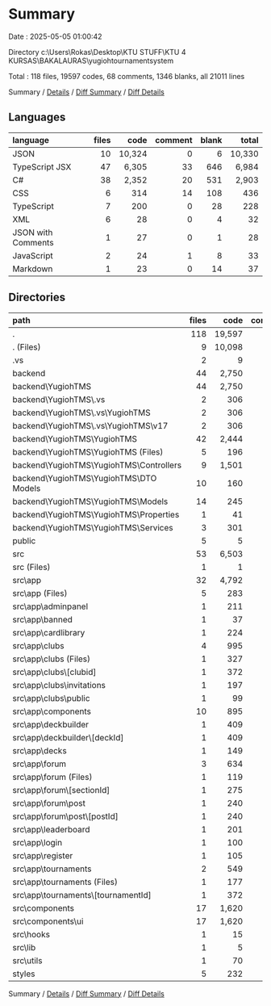 # Summary

Date : 2025-05-05 01:00:42

Directory c:\\Users\\Rokas\\Desktop\\KTU STUFF\\KTU 4 KURSAS\\BAKALAURAS\\yugiohtournamentsystem

Total : 118 files,  19597 codes, 68 comments, 1346 blanks, all 21011 lines

Summary / [Details](details.md) / [Diff Summary](diff.md) / [Diff Details](diff-details.md)

## Languages
| language | files | code | comment | blank | total |
| :--- | ---: | ---: | ---: | ---: | ---: |
| JSON | 10 | 10,324 | 0 | 6 | 10,330 |
| TypeScript JSX | 47 | 6,305 | 33 | 646 | 6,984 |
| C# | 38 | 2,352 | 20 | 531 | 2,903 |
| CSS | 6 | 314 | 14 | 108 | 436 |
| TypeScript | 7 | 200 | 0 | 28 | 228 |
| XML | 6 | 28 | 0 | 4 | 32 |
| JSON with Comments | 1 | 27 | 0 | 1 | 28 |
| JavaScript | 2 | 24 | 1 | 8 | 33 |
| Markdown | 1 | 23 | 0 | 14 | 37 |

## Directories
| path | files | code | comment | blank | total |
| :--- | ---: | ---: | ---: | ---: | ---: |
| . | 118 | 19,597 | 68 | 1,346 | 21,011 |
| . (Files) | 9 | 10,098 | 1 | 30 | 10,129 |
| .vs | 2 | 9 | 0 | 0 | 9 |
| backend | 44 | 2,750 | 20 | 539 | 3,309 |
| backend\\YugiohTMS | 44 | 2,750 | 20 | 539 | 3,309 |
| backend\\YugiohTMS\\.vs | 2 | 306 | 0 | 0 | 306 |
| backend\\YugiohTMS\\.vs\\YugiohTMS | 2 | 306 | 0 | 0 | 306 |
| backend\\YugiohTMS\\.vs\\YugiohTMS\\v17 | 2 | 306 | 0 | 0 | 306 |
| backend\\YugiohTMS\\YugiohTMS | 42 | 2,444 | 20 | 539 | 3,003 |
| backend\\YugiohTMS\\YugiohTMS (Files) | 5 | 196 | 0 | 58 | 254 |
| backend\\YugiohTMS\\YugiohTMS\\Controllers | 9 | 1,501 | 20 | 291 | 1,812 |
| backend\\YugiohTMS\\YugiohTMS\\DTO Models | 10 | 160 | 0 | 37 | 197 |
| backend\\YugiohTMS\\YugiohTMS\\Models | 14 | 245 | 0 | 81 | 326 |
| backend\\YugiohTMS\\YugiohTMS\\Properties | 1 | 41 | 0 | 1 | 42 |
| backend\\YugiohTMS\\YugiohTMS\\Services | 3 | 301 | 0 | 71 | 372 |
| public | 5 | 5 | 0 | 0 | 5 |
| src | 53 | 6,503 | 33 | 741 | 7,277 |
| src (Files) | 1 | 1 | 0 | 0 | 1 |
| src\\app | 32 | 4,792 | 21 | 539 | 5,352 |
| src\\app (Files) | 5 | 283 | 1 | 98 | 382 |
| src\\app\\adminpanel | 1 | 211 | 0 | 24 | 235 |
| src\\app\\banned | 1 | 37 | 0 | 4 | 41 |
| src\\app\\cardlibrary | 1 | 224 | 0 | 12 | 236 |
| src\\app\\clubs | 4 | 995 | 5 | 84 | 1,084 |
| src\\app\\clubs (Files) | 1 | 327 | 3 | 28 | 358 |
| src\\app\\clubs\\[clubid] | 1 | 372 | 0 | 27 | 399 |
| src\\app\\clubs\\invitations | 1 | 197 | 2 | 18 | 217 |
| src\\app\\clubs\\public | 1 | 99 | 0 | 11 | 110 |
| src\\app\\components | 10 | 895 | 8 | 94 | 997 |
| src\\app\\deckbuilder | 1 | 409 | 0 | 41 | 450 |
| src\\app\\deckbuilder\\[deckId] | 1 | 409 | 0 | 41 | 450 |
| src\\app\\decks | 1 | 149 | 0 | 16 | 165 |
| src\\app\\forum | 3 | 634 | 6 | 53 | 693 |
| src\\app\\forum (Files) | 1 | 119 | 4 | 10 | 133 |
| src\\app\\forum\\[sectionId] | 1 | 275 | 2 | 18 | 295 |
| src\\app\\forum\\post | 1 | 240 | 0 | 25 | 265 |
| src\\app\\forum\\post\\[postId] | 1 | 240 | 0 | 25 | 265 |
| src\\app\\leaderboard | 1 | 201 | 1 | 15 | 217 |
| src\\app\\login | 1 | 100 | 0 | 13 | 113 |
| src\\app\\register | 1 | 105 | 0 | 13 | 118 |
| src\\app\\tournaments | 2 | 549 | 0 | 72 | 621 |
| src\\app\\tournaments (Files) | 1 | 177 | 0 | 23 | 200 |
| src\\app\\tournaments\\[tournamentId] | 1 | 372 | 0 | 49 | 421 |
| src\\components | 17 | 1,620 | 12 | 181 | 1,813 |
| src\\components\\ui | 17 | 1,620 | 12 | 181 | 1,813 |
| src\\hooks | 1 | 15 | 0 | 5 | 20 |
| src\\lib | 1 | 5 | 0 | 2 | 7 |
| src\\utils | 1 | 70 | 0 | 14 | 84 |
| styles | 5 | 232 | 14 | 36 | 282 |

Summary / [Details](details.md) / [Diff Summary](diff.md) / [Diff Details](diff-details.md)